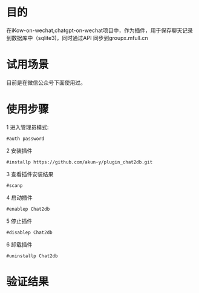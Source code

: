 # 目的
在iKow-on-wechat,chatgpt-on-wechat项目中，作为插件，用于保存聊天记录到数据库中（sqlite3)，同时通过API 同步到groupx.mfull.cn

# 试用场景
目前是在微信公众号下面使用过。

# 使用步骤
1 进入管理员模式:
```
#auth password
```
2 安装插件
```
#installp https://github.com/akun-y/plugin_chat2db.git
```
3 查看插件安装结果
```
#scanp
```
4 启动插件
```
#enablep Chat2db
```
5 停止插件
```
#disablep Chat2db
```
6 卸载插件
```
#uninstallp Chat2db
```


# 验证结果